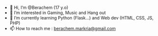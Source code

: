 - 👋 Hi, I’m @Berachem (17 y.o)
- 👀 I’m interested in Gaming, Music and Hang out
- 🌱 I’m currently learning Python (Flask...) and Web dev (HTML, CSS, JS, PHP)
- 📫 How to reach me : berachem.markria@gmail.com

<!---
Berachem/Berachem is a ✨ special ✨ repository because its `README.md` (this file) appears on your GitHub profile.
You can click the Preview link to take a look at your changes.
--->
